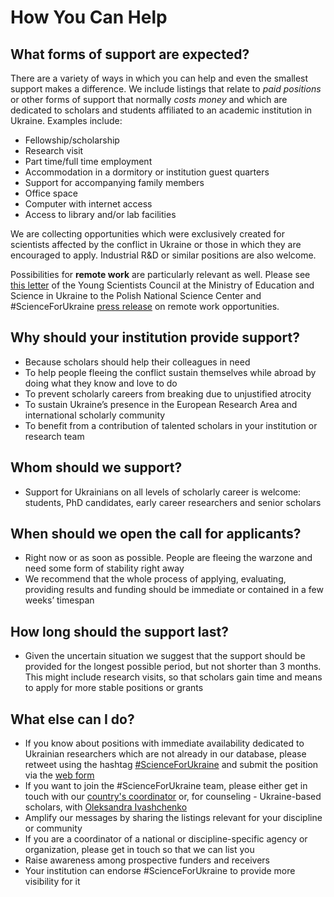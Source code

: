 # How You Can Help

## What forms of support are expected?

There are a variety of ways in which you can help and even the smallest support makes a difference. We include listings that relate to *paid positions* or other forms of support that normally *costs money* and which are dedicated to scholars and students affiliated to an academic institution in Ukraine. Examples include:

- Fellowship/scholarship
- Research visit
- Part time/full time employment
- Accommodation in a dormitory or institution guest quarters
- Support for accompanying family members
- Office space
- Computer with internet access
- Access to library and/or lab facilities

We are collecting opportunities which were exclusively created for scientists affected by the conflict in Ukraine or those in which they are encouraged to apply. Industrial R&D or similar positions are also welcome.

Possibilities for **remote work** are particularly relevant as well. Please see [this letter](https://scienceforukraine.eu/assets/YSC_letter.pdf) of the Young Scientists Council at the Ministry of Education and Science in Ukraine to the Polish National Science Center and #ScienceForUkraine [press release](https://drive.google.com/file/d/1KIO96sfir9oPkVOOKtxXzzx4iPr2_d_-/view) on remote work opportunities.

## Why should your institution provide support?

- Because scholars should help their colleagues in need
- To help people fleeing the conflict sustain themselves while abroad by doing what they know and love to do
- To prevent scholarly careers from breaking due to unjustified atrocity
- To sustain Ukraine’s presence in the European Research Area and international scholarly community
- To benefit from a contribution of talented scholars in your institution or research team

## Whom should we support?

- Support for Ukrainians on all levels of scholarly career is welcome: students, PhD candidates, early career researchers and senior scholars

## When should we open the call for applicants?

- Right now or as soon as possible. People are fleeing the warzone and need some form of stability right away
- We recommend that the whole process of applying, evaluating, providing results and funding should be immediate or contained in a few weeks’ timespan

## How long should the support last?

- Given the uncertain situation we suggest that the support should be provided for the longest possible period, but not shorter than 3 months. This might include research visits, so that scholars gain time and means to apply for more stable positions or grants

## What else can I do?

- If you know about positions with immediate availability dedicated to Ukrainian researchers which are not already in our database, please retweet using the hashtag [#ScienceForUkraine](https://twitter.com/hashtag/ScienceForUkraine) and submit the position via the [web form](https://scienceforukraine.eu/submit)
- If you want to join the #ScienceForUkraine team, please either get in touch with our [country's coordinator](https://scienceforukraine.eu/team.html) or, for counseling - Ukraine-based scholars, with [Oleksandra Ivashchenko](mailto:info@scienceforukraine.eu)
- Amplify our messages by sharing the listings relevant for your discipline or community
- If you are a coordinator of a national or discipline-specific agency or organization, please get in touch so that we can list you
- Raise awareness among prospective funders and receivers
- Your institution can endorse #ScienceForUkraine to provide more visibility for it